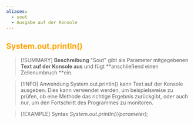 ```yaml
---
aliases:
  - sout
  - Ausgabe auf der Konsole
---
```

## <font color = "orange">System.out.println()</font>

>[!SUMMARY] **Beschreibung**
>"Sout" gibt als Parameter mitgegebenen **Text auf der Konsole aus** und fügt **anschließend einen Zeilenumbruch **ein.

>[!INFO] Anwendung
>System.out.println() kann Text auf der Konsole ausgeben. Dies kann verwendet werden, um beispielsweise zu prüfen, ob eine Methode das richtige Ergebnis zurückgibt, oder auch nur, um den Fortschritt des Programmes zu monitoren.

>[!EXAMPLE] Syntax
>*System.out.println(//parameter);*

